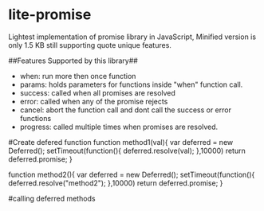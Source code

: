 # lite-promise
Lightest implementation of promise library in JavaScript, Minified version is only 1.5 KB still supporting quote unique features.

##Features Supported by this library##
* when: run more then once function
* params: holds parameters for functions inside "when" function call.
* success: called when all promises are resolved
* error: called when any of the promise rejects
* cancel: abort the function call and dont call the success or error functions
* progress: called multiple times when promises are resolved. 


#Create defered function
function method1(val){
	var deferred = new Deferred();
	setTimeout(function(){
    deferred.resolve(val);
  },10000)
	return deferred.promise;
}

function method2(){
	var deferred = new Deferred();
	setTimeout(function(){
    deferred.resolve("method2");
  },10000)
	return deferred.promise;
}

#calling deferred methods

